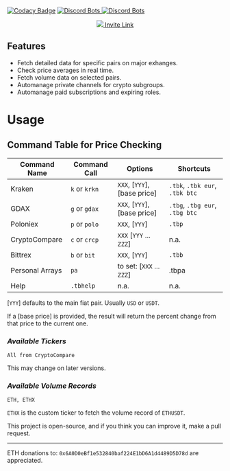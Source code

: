 [![Codacy Badge](https://api.codacy.com/project/badge/Grade/9dc99ab109574f63ba09427dbde80886)](https://www.codacy.com/app/ofonsk/TsukiBot?utm_source=github.com&utm_medium=referral&utm_content=OFRBG/TsukiBot&utm_campaign=badger)
<a href="https://discordbots.org/bot/313452464399581194?utm_source=widget">
  <img src="https://discordbots.org/api/widget/status/313452464399581194.png" alt="Discord Bots" />
</a>
<a href="https://discordbots.org/bot/313452464399581194?utm_source=widget">
  <img src="https://discordbots.org/api/widget/servers/313452464399581194.png" alt="Discord Bots" />
</a>


<p align="center">
  <a href="https://discordbots.org/bot/313452464399581194">
    <img src="https://imgur.com/95F1V53.png"/>
  </a>
  <a href="https://discordapp.com/oauth2/authorize?client_id=313452464399581194&scope=bot&permissions=268438608">Invite Link</a>
</p>


## Features
+ Fetch detailed data for specific pairs on major exhanges.
+ Check price averages in real time.
+ Fetch volume data on selected pairs.
+ Automanage private channels for crypto subgroups.
+ Automanage paid subscriptions and expiring roles.

# Usage

## Command Table for Price Checking

|  Command Name   |  Command Call    |  Options    | Shortcuts |
|------|------|------|------|
|   Kraken   | `k` or `krkn`     |  `XXX`, [`YYY`], [base price]    | `.tbk`, `.tbk eur`, `.tbk btc`|
|   GDAX   | `g` or `gdax`     |  `XXX`, [`YYY`], [base price]    | `.tbg`, `.tbg eur`, `.tbg btc`|
|   Poloniex   | `p` or `polo`     |  `XXX`, [`YYY`]    | `.tbp`|
| CryptoCompare | `c` or `crcp` | `XXX` [`YYY` ... `ZZZ`] | n.a. |
|   Bittrex   | `b` or `bit`     |  `XXX`, [`YYY`]    | `.tbb`|
| Personal Arrays  | `pa`| to set: [`XXX` ... `ZZZ`] | .tbpa |
|   Help   | `.tbhelp`     |  n.a.   |  n.a. |

[`YYY`] defaults to the main fiat pair. Usually `USD` or `USDT`.

If a [base price] is provided, the result will return the percent change from that price to the current one.

### _Available Tickers_
```
All from CryptoCompare
```

This may change on later versions.

### _Available Volume Records_
```
ETH, ETHX
```

`ETHX` is the custom ticker to fetch the volume record of `ETHUSDT`.

This project is open-source, and if you think you can improve it, make a pull request.

---

ETH donations to: `0x6A0D0eBf1e532840baf224E1bD6A1d4489D5D78d` are appreciated.
